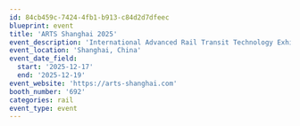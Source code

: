 ```yaml
---
id: 84cb459c-7424-4fb1-b913-c84d2d7dfeec
blueprint: event
title: 'ARTS Shanghai 2025'
event_description: 'International Advanced Rail Transit Technology Exhibition'
event_location: 'Shanghai, China'
event_date_field:
  start: '2025-12-17'
  end: '2025-12-19'
event_website: 'https://arts-shanghai.com'
booth_number: '692'
categories: rail
event_type: event
---
```

